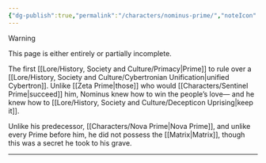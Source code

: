 ```yaml
---
{"dg-publish":true,"permalink":"/characters/nominus-prime/","noteIcon":"default"}
---
```

  
>[!warning] 
>This page is either entirely or partially incomplete. 

The first [[Lore/History, Society and Culture/Primacy\|Prime]] to rule over a [[Lore/History, Society and Culture/Cybertronian Unification\|unified Cybertron]]. Unlike [[Zeta Prime\|those]] who would [[Characters/Sentinel Prime\|succeed]] him, Nominus knew how to win the people’s love— and he knew how to [[Lore/History, Society and Culture/Decepticon Uprising\|keep it]]. 

Unlike his predecessor, [[Characters/Nova Prime\|Nova Prime]], and unlike every Prime before him, he did not possess the [[Matrix\|Matrix]], though this was a secret he took to his grave.  

---
